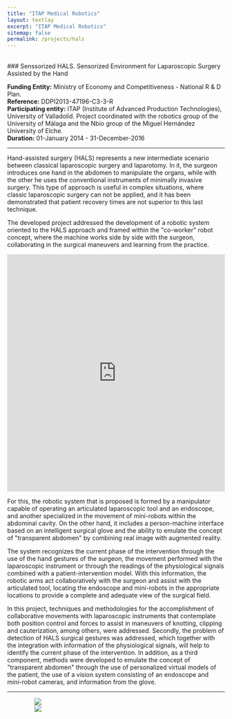 ```yaml
---
title: "ITAP Medical Robotics"
layout: textlay
excerpt: "ITAP Medical Robotics"
sitemap: false
permalink: /projects/hals
---
```


<br>
### Senssorized HALS. Sensorized Environment for Laparoscopic Surgery Assisted by the Hand

<b>Funding Entity:</b> Ministry of Economy and Competitiveness - National R & D Plan.  
<b>Reference:</b> DDPI2013-47196-C3-3-R  
<b>Participating entity:</b>  ITAP (Institute of Advanced Production Technologies), University of Valladolid. Project coordinated with the robotics group of the University of Málaga and the Nbio group of the Miguel Hernández University of Elche.  
<b>Duration:</b> 01-January 2014 - 31-December-2016  

---

Hand-assisted surgery (HALS) represents a new intermediate scenario between classical laparoscopic surgery and laparotomy. In it, the surgeon introduces one hand in the abdomen to manipulate the organs, while with the other he uses the conventional instruments of minimally invasive surgery. This type of approach is useful in complex situations, where classic laparoscopic surgery can not be applied, and it has been demonstrated that patient recovery times are not superior to this last technique.

The developed project addressed the development of a robotic system oriented to the HALS approach and framed within the "co-worker" robot concept, where the machine works side by side with the surgeon, collaborating in the surgical maneuvers and learning from the practice.

<iframe width="100%" height="550" src="https://www.youtube.com/embed/50O1XkDTyTQ" title="YouTube video player" frameborder="0" allow="accelerometer; autoplay; clipboard-write; encrypted-media; gyroscope; picture-in-picture" allowfullscreen></iframe>

For this, the robotic system that is proposed is formed by a manipulator capable of operating an articulated laparoscopic tool and an endoscope, and another specialized in the movement of mini-robots within the abdominal cavity. On the other hand, it includes a person-machine interface based on an intelligent surgical glove and the ability to emulate the concept of "transparent abdomen" by combining real image with augmented reality.

The system recognizes the current phase of the intervention through the use of the hand gestures of the surgeon, the movement performed with the laparoscopic instrument or through the readings of the physiological signals combined with a patient-intervention model. With this information, the robotic arms act collaboratively with the surgeon and assist with the articulated tool, locating the endoscope and mini-robots in the appropriate locations to provide a complete and adequate view of the surgical field.

In this project, techniques and methodologies for the accomplishment of collaborative movements with laparoscopic instruments that contemplate both position control and forces to assist in maneuvers of knotting, clipping and cauterization, among others, were addressed. Secondly, the problem of detection of HALS surgical gestures was addressed, which together with the integration with information of the physiological signals, will help to identify the current phase of the intervention. In addition, as a third component, methods were developed to emulate the concept of "transparent abdomen" through the use of personalized virtual models of the patient, the use of a vision system consisting of an endoscope and mini-robot cameras, and information from the glove.

---
<div style="display:block;margin-left:auto;margin-right:auto;width:75%;">

<div class="col-md-6">
<a href="https://portal.mineco.gob.es/es-es/Paginas/default.aspx">
<img src="{{ site.url }}{{ site.baseurl }}/images/logo_economia_competitividad.jpg"  class=" img-responsive" />
</a>
</div>

<div class="col-md-6">
<a href="https://ec.europa.eu/regional_policy/es/funding/erdf/">
<img src="{{ site.url }}{{ site.baseurl }}/images/feder.jpg"  class=" img-responsive" />
</a>
</div>

</div>